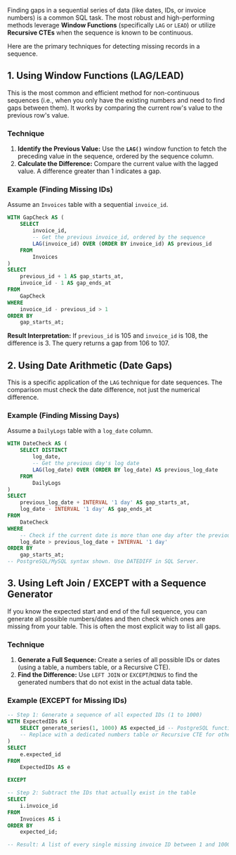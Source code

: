 Finding gaps in a sequential series of data (like dates, IDs, or invoice numbers) is a common SQL task. The most robust and high-performing methods leverage **Window Functions** (specifically `LAG` or `LEAD`) or utilize **Recursive CTEs** when the sequence is known to be continuous.

Here are the primary techniques for detecting missing records in a sequence.

## 1\. Using Window Functions (LAG/LEAD)

This is the most common and efficient method for non-continuous sequences (i.e., when you only have the existing numbers and need to find gaps between them). It works by comparing the current row's value to the previous row's value.

### Technique

1.  **Identify the Previous Value:** Use the **`LAG()`** window function to fetch the preceding value in the sequence, ordered by the sequence column.
2.  **Calculate the Difference:** Compare the current value with the lagged value. A difference greater than 1 indicates a gap.

### Example (Finding Missing IDs)

Assume an `Invoices` table with a sequential `invoice_id`.

```sql
WITH GapCheck AS (
    SELECT
        invoice_id,
        -- Get the previous invoice_id, ordered by the sequence
        LAG(invoice_id) OVER (ORDER BY invoice_id) AS previous_id
    FROM
        Invoices
)
SELECT
    previous_id + 1 AS gap_starts_at,
    invoice_id - 1 AS gap_ends_at
FROM
    GapCheck
WHERE
    invoice_id - previous_id > 1
ORDER BY
    gap_starts_at;
```

**Result Interpretation:** If `previous_id` is 105 and `invoice_id` is 108, the difference is 3. The query returns a gap from 106 to 107.

## 2\. Using Date Arithmetic (Date Gaps) 

This is a specific application of the `LAG` technique for date sequences. The comparison must check the date difference, not just the numerical difference.

### Example (Finding Missing Days)

Assume a `DailyLogs` table with a `log_date` column.

```sql
WITH DateCheck AS (
    SELECT DISTINCT
        log_date,
        -- Get the previous day's log date
        LAG(log_date) OVER (ORDER BY log_date) AS previous_log_date
    FROM
        DailyLogs
)
SELECT
    previous_log_date + INTERVAL '1 day' AS gap_starts_at,
    log_date - INTERVAL '1 day' AS gap_ends_at
FROM
    DateCheck
WHERE
    -- Check if the current date is more than one day after the previous date
    log_date > previous_log_date + INTERVAL '1 day'
ORDER BY
    gap_starts_at;
-- PostgreSQL/MySQL syntax shown. Use DATEDIFF in SQL Server.
```
## 3\. Using Left Join / EXCEPT with a Sequence Generator

If you know the expected start and end of the full sequence, you can generate all possible numbers/dates and then check which ones are missing from your table. This is often the most explicit way to list all gaps.

### Technique

1.  **Generate a Full Sequence:** Create a series of all possible IDs or dates (using a table, a numbers table, or a Recursive CTE).
2.  **Find the Difference:** Use `LEFT JOIN` or `EXCEPT`/`MINUS` to find the generated numbers that do not exist in the actual data table.

### Example (EXCEPT for Missing IDs)

```sql
-- Step 1: Generate a sequence of all expected IDs (1 to 1000)
WITH ExpectedIDs AS (
    SELECT generate_series(1, 1000) AS expected_id -- PostgreSQL function shown
    -- Replace with a dedicated numbers table or Recursive CTE for other DBs
)
SELECT
    e.expected_id
FROM
    ExpectedIDs AS e

EXCEPT 

-- Step 2: Subtract the IDs that actually exist in the table
SELECT
    i.invoice_id
FROM
    Invoices AS i
ORDER BY
    expected_id;

-- Result: A list of every single missing invoice ID between 1 and 1000.
```
